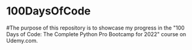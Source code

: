 # 100DaysOfCode

#The purpose of this repository is to showcase my progress in the "100 Days of Code: The Complete Python Pro Bootcamp for 2022" course on Udemy.com. 
